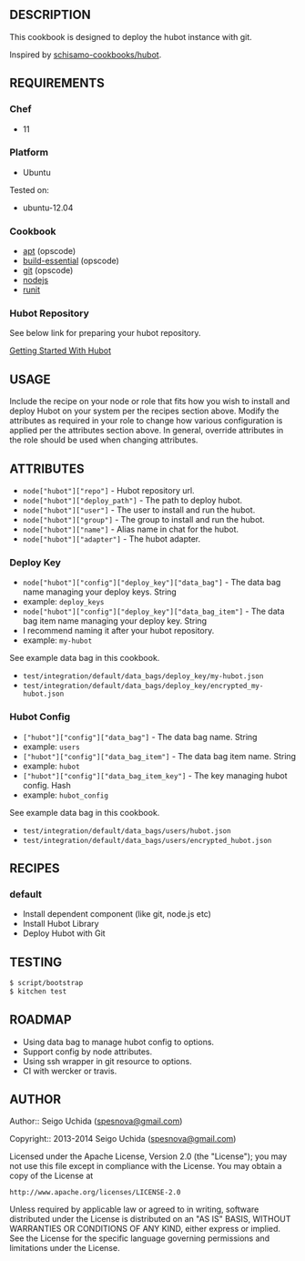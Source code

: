 ## DESCRIPTION
This cookbook is designed to deploy the hubot instance with git. 

Inspired by [schisamo-cookbooks/hubot](https://github.com/schisamo-cookbooks/hubot).

## REQUIREMENTS
### Chef

* 11

### Platform

* Ubuntu

Tested on:

* ubuntu-12.04

### Cookbook

* [apt](https://github.com/opscode-cookbooks/apt.git) (opscode)
* [build-essential](https://github.com/opscode-cookbooks/build-essential.git) (opscode)
* [git](https://github.com/opscode-cookbooks/git.git) (opscode)
* [nodejs](https://github.com/mdxp/nodejs-cookbook.git)
* [runit](https://github.com/hw-cookbooks/runit.git)

### Hubot Repository
See below link for preparing your hubot repository.

[Getting Started With Hubot](https://github.com/github/hubot/blob/master/docs/README.md)

## USAGE
Include the recipe on your node or role that fits how you wish to install and deploy Hubot on your system per the recipes section above. Modify the attributes as required in your role to change how various configuration is applied per the attributes section above. In general, override attributes in the role should be used when changing attributes.

## ATTRIBUTES

* `node["hubot"]["repo"]` - Hubot repository url.
* `node["hubot"]["deploy_path"]` - The path to deploy hubot.
* `node["hubot"]["user"]` - The user to install and run the hubot.
* `node["hubot"]["group"]` - The group to install and run the hubot.
* `node["hubot"]["name"]` - Alias name in chat for the hubot.
* `node["hubot"]["adapter"]` - The hubot adapter.

### Deploy Key

* `node["hubot"]["config"]["deploy_key"]["data_bag"]` - The data bag name managing your deploy keys. String
 * example: `deploy_keys`
* `node["hubot"]["config"]["deploy_key"]["data_bag_item"]` - The data bag item name managing your deploy key. String
 * I recommend naming it after your hubot repository.
 * example: `my-hubot`

See example data bag in this cookbook.

* `test/integration/default/data_bags/deploy_key/my-hubot.json`
* `test/integration/default/data_bags/deploy_key/encrypted_my-hubot.json`

### Hubot Config

* `["hubot"]["config"]["data_bag"]` - The data bag name. String
 * example: `users`
* `["hubot"]["config"]["data_bag_item"]` - The data bag item name. String
 * example: `hubot`
* `["hubot"]["config"]["data_bag_item_key"]` - The key managing hubot config. Hash
 * example: `hubot_config`

See example data bag in this cookbook.

* `test/integration/default/data_bags/users/hubot.json`
* `test/integration/default/data_bags/users/encrypted_hubot.json`

## RECIPES
### default

* Install dependent component (like git, node.js etc)
* Install Hubot Library
* Deploy Hubot with Git

## TESTING

```bash
$ script/bootstrap
$ kitchen test
```

## ROADMAP

* Using data bag to manage hubot config to options.
 * Support config by node attributes.
* Using ssh wrapper in git resource to options.
* CI with wercker or travis.

## AUTHOR

Author:: Seigo Uchida (<spesnova@gmail.com>)

Copyright:: 2013-2014 Seigo Uchida (<spesnova@gmail.com>)

Licensed under the Apache License, Version 2.0 (the "License"); you may not use this file except in compliance with the License. You may obtain a copy of the License at

```
http://www.apache.org/licenses/LICENSE-2.0
```

Unless required by applicable law or agreed to in writing, software distributed under the License is distributed on an "AS IS" BASIS, WITHOUT WARRANTIES OR CONDITIONS OF ANY KIND, either express or implied. See the License for the specific language governing permissions and limitations under the License.
